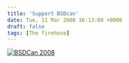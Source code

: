 ```yaml
---
title: 'Support BSDcan'
date: Tue, 11 Mar 2008 16:13:00 +0000
draft: false
tags: [The firehose]
---
```


[![BSDCan 2008](http://www.bsdcan.org/2008/images/bsdcan-banner.jpg "The BSD Conference")](http://www.bsdcan.org/2008/)